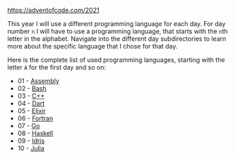 https://adventofcode.com/2021

This year I will use a different programming language for each day.
For day number `n` I will have to use a programming language, that starts with the `n`th letter in the alphabet.
Navigate into the different day subdirectories to learn more about the specific language that I chose for that day.

Here is the complete list of used programming languages, starting with the letter `A` for the first day and so on:

- 01 - [Assembly](https://github.com/riscv/riscv-isa-manual)
- 02 - [Bash](https://www.gnu.org/software/bash/)
- 03 - [C++](https://www.cplusplus.com/)
- 04 - [Dart](https://dart.dev/)
- 05 - [Elixir](https://elixir-lang.org/)
- 06 - [Fortran](https://fortran-lang.org/)
- 07 - [Go](https://go.dev/)
- 08 - [Haskell](https://www.haskell.org/)
- 09 - [Idris](https://www.idris-lang.org/)
- 10 - [Julia](https://julialang.org/)
